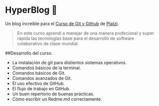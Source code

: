 # HyperBlog 💚
Un blog increíble para el [Curso de Git y Github](https://platzi.com/cursos/git-github/ "ffff") de [Platzi](https://platzi.com/ "Platzi").

>En este curso aprendí a manejar de una manera profecional y super rápida las tecnologías base para el desarrollo de software colaborativo de clase mundial.

##Desarrollo del curso.
- La instalación de git para distientos sistemas operativos.
- Comandos básicos de la terminal.
- Comandos básicos de Git.
- Comandos avanzados de Git.
- El uso efectivo de GitHub.
- El flujo de trabajo en GitHub.
- Un buen repertorio de buenas prácticas.
- Cómo escribir un Redme.md correctamente.